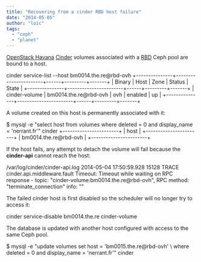 ```yaml
---
title: "Recovering from a cinder RBD host failure"
date: "2014-05-05"
author: "loic"
tags: 
  - "ceph"
  - "planet"
---
```


[OpenStack Havana](https://www.openstack.org/software/havana/) [Cinder](https://wiki.openstack.org/wiki/Cinder) volumes associated with a [RBD](http://ceph.com/docs/master/rbd/rbd/) Ceph pool are bound to a host.

cinder service-list --host bm0014.the.re@rbd-ovh
+---------------+-----------------------+------+---------+-------+
|     Binary    |          Host         | Zone |  Status | State |
+---------------+-----------------------+------+---------+-------+
| cinder-volume | bm0014.the.re@rbd-ovh | ovh  | enabled |   up  |
+---------------+-----------------------+------+---------+-------+

A volume created on this host is permanently associated with it:

$ mysql -e "select host from volumes where deleted = 0 and display\_name = 'nerrant.fr'" cinder
+-----------------------+
| host                  |
+-----------------------+
| bm0014.the.re@rbd-ovh |
+-----------------------+

If the host fails, any attempt to detach the volume will fail because the **cinder-api** cannot reach the host:

/var/log/cinder/cinder-api.log
2014-05-04 17:50:59.928 15128 TRACE cinder.api.middleware.fault Timeout: Timeout while
   waiting on RPC response - topic: "cinder-volume:bm0014.the.re@rbd-ovh",
   RPC method: "terminate\_connection" info: "" 

The failed cinder host is first disabled so the scheduler will no longer try to access it:

cinder service-disable bm0014.the.re cinder-volume

The database is updated with another host configured with access to the same Ceph pool.

$ mysql -e "update volumes set host = 'bm0015.the.re@rbd-ovh' \\
   where deleted = 0 and display\_name = 'nerrant.fr'" cinder
